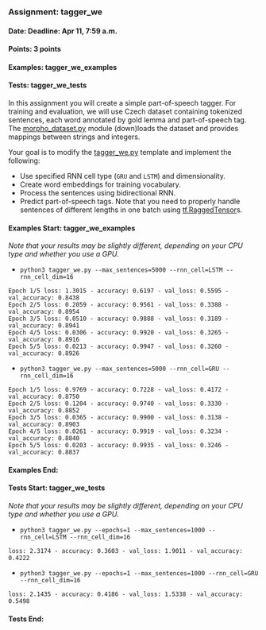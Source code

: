 ### Assignment: tagger_we
#### Date: Deadline: Apr 11, 7:59 a.m.
#### Points: 3 points
#### Examples: tagger_we_examples
#### Tests: tagger_we_tests

In this assignment you will create a simple part-of-speech tagger. For training
and evaluation, we will use Czech dataset containing tokenized sentences, each
word annotated by gold lemma and part-of-speech tag. The
[morpho_dataset.py](https://github.com/ufal/npfl114/tree/past-2122/labs/07/morpho_dataset.py)
module (down)loads the dataset and provides mappings between strings and integers.

Your goal is to modify the
[tagger_we.py](https://github.com/ufal/npfl114/tree/past-2122/labs/07/tagger_we.py)
template and implement the following:
- Use specified RNN cell type (`GRU` and `LSTM`) and dimensionality.
- Create word embeddings for training vocabulary.
- Process the sentences using bidirectional RNN.
- Predict part-of-speech tags.
Note that you need to properly handle sentences of different lengths in one
batch using [tf.RaggedTensor](https://www.tensorflow.org/guide/ragged_tensor)s.

#### Examples Start: tagger_we_examples
_Note that your results may be slightly different, depending on your CPU type and whether you use a GPU._
- `python3 tagger_we.py --max_sentences=5000 --rnn_cell=LSTM --rnn_cell_dim=16`
```
Epoch 1/5 loss: 1.3015 - accuracy: 0.6197 - val_loss: 0.5595 - val_accuracy: 0.8438
Epoch 2/5 loss: 0.2059 - accuracy: 0.9561 - val_loss: 0.3388 - val_accuracy: 0.8954
Epoch 3/5 loss: 0.0510 - accuracy: 0.9888 - val_loss: 0.3189 - val_accuracy: 0.8941
Epoch 4/5 loss: 0.0306 - accuracy: 0.9920 - val_loss: 0.3265 - val_accuracy: 0.8916
Epoch 5/5 loss: 0.0213 - accuracy: 0.9947 - val_loss: 0.3260 - val_accuracy: 0.8926
```
- `python3 tagger_we.py --max_sentences=5000 --rnn_cell=GRU --rnn_cell_dim=16`
```
Epoch 1/5 loss: 0.9769 - accuracy: 0.7228 - val_loss: 0.4172 - val_accuracy: 0.8750
Epoch 2/5 loss: 0.1204 - accuracy: 0.9740 - val_loss: 0.3330 - val_accuracy: 0.8852
Epoch 3/5 loss: 0.0365 - accuracy: 0.9900 - val_loss: 0.3138 - val_accuracy: 0.8903
Epoch 4/5 loss: 0.0261 - accuracy: 0.9919 - val_loss: 0.3234 - val_accuracy: 0.8840
Epoch 5/5 loss: 0.0203 - accuracy: 0.9935 - val_loss: 0.3246 - val_accuracy: 0.8837
```
#### Examples End:
#### Tests Start: tagger_we_tests
_Note that your results may be slightly different, depending on your CPU type and whether you use a GPU._
- `python3 tagger_we.py --epochs=1 --max_sentences=1000 --rnn_cell=LSTM --rnn_cell_dim=16`
```
loss: 2.3174 - accuracy: 0.3603 - val_loss: 1.9011 - val_accuracy: 0.4222
```
- `python3 tagger_we.py --epochs=1 --max_sentences=1000 --rnn_cell=GRU --rnn_cell_dim=16`
```
loss: 2.1435 - accuracy: 0.4186 - val_loss: 1.5338 - val_accuracy: 0.5498
```
#### Tests End:
